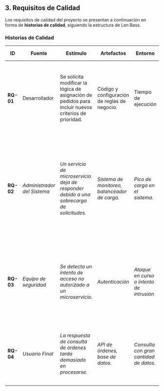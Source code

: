 ## 3. Requisitos de Calidad  
Los requisitos de calidad del proyecto se presentan a continuación en forma de **historias de calidad**, siguiendo la estructura de Len Bass.

### **Historias de Calidad**
| **ID**   | **Fuente** | **Estímulo** | **Artefactos** | **Entorno** | **Respuesta** | **Medida de Respuesta** |
|----------|-----------|-------------|---------------|------------|-------------|-----------------|
| **RQ-01** | Desarrollador | Se solicita modificar la lógica de asignación de pedidos para incluir nuevos criterios de prioridad. | Código y configuración de reglas de negocio. | Tiempo de ejecución | Se debe modificar, probar y desplegar la nueva lógica de asignación. | El esfuerzo requerido no debe superar 2 horas de trabajo y no deben generarse más de 2 defectos nuevos. |
| **RQ-02** | _Administrador del Sistema_ | _Un servicio de microservicio deja de responder debido a una sobrecarga de solicitudes._ | _Sistema de monitoreo, balanceador de carga._ | _Pico de carga en el sistema._ | _Se debe escalar automáticamente la cantidad de instancias del microservicio afectado._ | _La latencia del servicio no debe superar los 500ms en el 95% de las solicitudes y el sistema debe escalar en menos de 5 segundos_ |
| **RQ-03** | _Equipo de seguridad_ | _Se detecta un intento de acceso no autorizado a un microservicio._ | _Autenticación_ | _Ataque en curso o intento de intrusión_ | _Se debe registrar el intento, bloquear la IP y notificar al equipo de seguridad._ | _El intento de acceso debe registrarse en menos de 5 segundos, la IP debe ser bloqueada en menos de 10 segundos._ |
| **RQ-04** | _Usuario Final_ | _La respuesta de consulta de órdenes tarda demasiado en procesarse._ | _API de órdenes, base de datos._ | _Consulta con gran cantidad de datos._ | _Se debe optimizar la consulta._ | _El tiempo de respuesta no debe superar los 300 ms en el 95% de las consultas._ |
